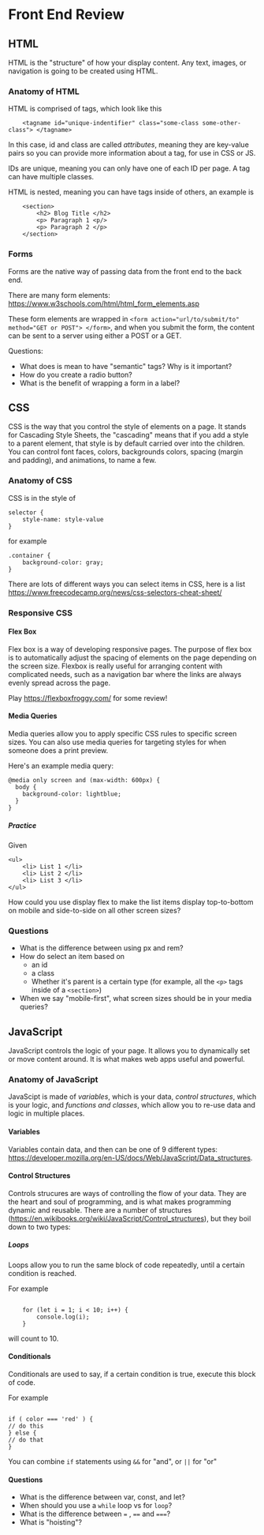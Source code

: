 # Front End Review

## HTML

HTML is the "structure" of how your display content. Any text, images, or navigation is going to be created using HTML.

### Anatomy of HTML

HTML is comprised of tags, which look like this

```
    <tagname id="unique-indentifier" class="some-class some-other-class"> </tagname>
```

In this case, id and class are called _attributes_, meaning they are key-value pairs so you can provide more information about a tag, for use in CSS or JS.

IDs are unique, meaning you can only have one of each ID per page. A tag can have multiple classes.

HTML is nested, meaning you can have tags inside of others, an example is

```
    <section>
        <h2> Blog Title </h2>
        <p> Paragraph 1 <p/>
        <p> Paragraph 2 </p>
    </section>

```

### Forms

Forms are the native way of passing data from the front end to the back end.

There are many form elements: https://www.w3schools.com/html/html_form_elements.asp

These form elements are wrapped in `<form action="url/to/submit/to" method="GET or POST"> </form>`, and when you submit the form, the content can be sent to a server using either a POST or a GET.

Questions:

- What does is mean to have "semantic" tags? Why is it important?
- How do you create a radio button?
- What is the benefit of wrapping a form in a label?

## CSS

CSS is the way that you control the style of elements on a page. It stands for Cascading Style Sheets, the "cascading" means that if you add a style to a parent element, that style is by default carried over into the children. You can control font faces, colors, backgrounds colors, spacing (margin and padding), and animations, to name a few.

### Anatomy of CSS

CSS is in the style of

```
selector {
    style-name: style-value
}
```

for example

```
.container {
    background-color: gray;
}
```

There are lots of different ways you can select items in CSS, here is a list https://www.freecodecamp.org/news/css-selectors-cheat-sheet/

### Responsive CSS

#### Flex Box

Flex box is a way of developing responsive pages. The purpose of flex box is to automatically adjust the spacing of elements on the page depending on the screen size. Flexbox is really useful for arranging content with complicated needs, such as a navigation bar where the links are always evenly spread across the page.

Play https://flexboxfroggy.com/ for some review!

#### Media Queries

Media queries allow you to apply specific CSS rules to specific screen sizes. You can also use media queries for targeting styles for when someone does a print preview.

Here's an example media query:

```
@media only screen and (max-width: 600px) {
  body {
    background-color: lightblue;
  }
}
```

##### Practice

Given

```
<ul>
    <li> List 1 </li>
    <li> List 2 </li>
    <li> List 3 </li>
</ul>
```

How could you use display flex to make the list items display top-to-bottom on mobile and side-to-side on all other screen sizes?

### Questions
- What is the difference between using px and rem?
- How do select an item based on
    - an id
    - a class
    - Whether it's parent is a certain type (for example, all the `<p>` tags inside of a `<section>`)
- When we say "mobile-first", what screen sizes should be in your media queries?

## JavaScript
JavaScript controls the logic of your page. It allows you to dynamically set or move content around. It is what makes web apps useful and powerful.

### Anatomy of JavaScript
JavaScipt is made of *variables*, which is your data, *control structures*, which is your logic, and  *functions and classes*, which allow you to re-use data and logic in multiple places.

#### Variables
Variables contain data, and then can be one of 9 different types: https://developer.mozilla.org/en-US/docs/Web/JavaScript/Data_structures.

#### Control Structures
Controls strucures are ways of controlling the flow of your data. They are the heart and soul of programming, and is what makes programming dynamic and reusable. There are a number of structures (https://en.wikibooks.org/wiki/JavaScript/Control_structures), but they boil down to two types:

##### Loops
Loops allow you to run the same block of code repeatedly, until a certain condition is reached.

For example
```

    for (let i = 1; i < 10; i++) {
        console.log(i);
    }

```
will count to 10.


#### Conditionals
Conditionals are used to say, if a certain condition is true, execute this block of code.

For example
```

if ( color === 'red' ) {
// do this
} else {
// do that
}

```
You can combine `if` statements using `&&` for "and", or `||` for "or"


#### Questions
- What is the difference between var, const, and let?
- When should you use a `while` loop vs for `loop`?
- What is the difference between `=` , `==` and `===`?
- What is "hoisting"?